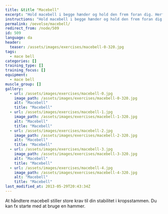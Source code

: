```yaml
---
title: &title "Macebell"
excerpt: "Hold macebell i begge hænder og hold den frem foran dig. Herfra skal du svinge den rundt om hovedet og slutte i samme position, som du startede."
instructions: "Hold macebell i begge hænder og hold den frem foran dig. Herfra skal du svinge den rundt om hovedet og slutte i samme position, som du startede."
permalink: /oevelse/macebell/
redirect_from: /node/509
id: 509
language: da
header:
  teaser: /assets/images/exercises/macebell-0-320.jpg
tags:
  - mace bell
categories: []
training_type: [] 
training_focus: []
equipment:
  - mace bell
muscle_group: []
gallery:
  - url: /assets/images/exercises/macebell-0.jpg
    image_path: /assets/images/exercises/macebell-0-320.jpg
    alt: "Macebell"
    title: "Macebell"
  - url: /assets/images/exercises/macebell-1.jpg
    image_path: /assets/images/exercises/macebell-1-320.jpg
    alt: "Macebell"
    title: "Macebell"
  - url: /assets/images/exercises/macebell-2.jpg
    image_path: /assets/images/exercises/macebell-2-320.jpg
    alt: "Macebell"
    title: "Macebell"
  - url: /assets/images/exercises/macebell-3.jpg
    image_path: /assets/images/exercises/macebell-3-320.jpg
    alt: "Macebell"
    title: "Macebell"
  - url: /assets/images/exercises/macebell-4.jpg
    image_path: /assets/images/exercises/macebell-4-320.jpg
    alt: "Macebell"
    title: "Macebell"
last_modified_at: 2013-05-29T20:43:34Z
---
```


At håndtere macebell stiller store krav til din stabilitet i kropsstammen. Du kan fx starte med at bruge en hammer.

